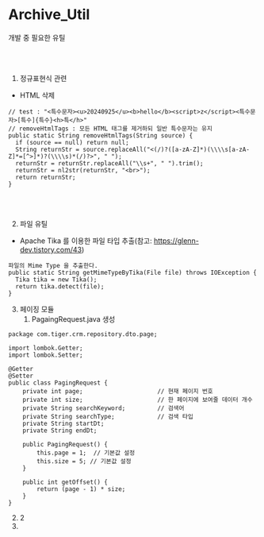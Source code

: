 # Archive_Util
개발 중 필요한 유틸

<br/><br/>

1. 정규표현식 관련
  - HTML 삭제

```
// test : "<특수문자><u>20240925</u><b>hello</b><script>z</script><특수문자>[특수]{특수}<h>특</h>"
// removeHtmlTags : 모든 HTML 태그를 제거하되 일반 특수문자는 유지
public static String removeHtmlTags(String source) {
  if (source == null) return null;
  String returnStr = source.replaceAll("<(/)?([a-zA-Z]*)(\\\\s[a-zA-Z]*=[^>]*)?(\\\\s)*(/)?>", " ");
  returnStr = returnStr.replaceAll("\\s+", " ").trim();
  returnStr = nl2str(returnStr, "<br>");
  return returnStr;
}
```

<br/><br/>

2. 파일 유틸
- Apache Tika 를 이용한 파일 타입 추출(참고: https://glenn-dev.tistory.com/43)
```
파일의 Mime Type 을 추출한다.
public static String getMimeTypeByTika(File file) throws IOException {
  Tika tika = new Tika();
  return tika.detect(file);
}
```

3. 페이징 모듈
   1) PagaingRequest.java 생성
```
package com.tiger.crm.repository.dto.page;

import lombok.Getter;
import lombok.Setter;

@Getter
@Setter
public class PagingRequest {
    private int page;                     // 현재 페이지 번호
    private int size;                     // 한 페이지에 보여줄 데이터 개수
    private String searchKeyword;         // 검색어
    private String searchType;            // 검색 타입
    private String startDt;
    private String endDt;

    public PagingRequest() {
        this.page = 1;  // 기본값 설정
        this.size = 5; // 기본값 설정
    }

    public int getOffset() {
        return (page - 1) * size;
    }
}
```
   2) 2
   3) 

